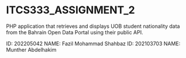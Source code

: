 # ITCS333_ASSIGNMENT_2
PHP application that retrieves and displays UOB student nationality data from the Bahrain Open Data Portal using their public API.

ID: 202205042 NAME: Fazil Mohammad Shahbaz
ID: 202103703 NAME: Munther Abdelhakim